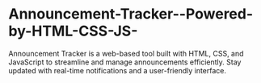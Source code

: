 # Announcement-Tracker--Powered-by-HTML-CSS-JS-
Announcement Tracker is a web-based tool built with HTML, CSS, and JavaScript to streamline and manage announcements efficiently. Stay updated with real-time notifications and a user-friendly interface.
